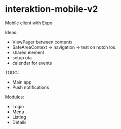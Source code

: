 # interaktion-mobile-v2
Mobile client with Expo


Ideas:
- ViewPager between contents
- SafeAreaContext -> navigation -> test on notch ios.
- shared element
- setup ota
- calendar for events

TODO:
- Main app
- Push notifications


Modules:

- Login
- Menu
- Listing
- Details
